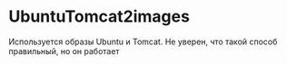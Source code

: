 # UbuntuTomcat2images
Используется образы Ubuntu и Tomcat. Не уверен, что такой способ правильный, но он работает 
